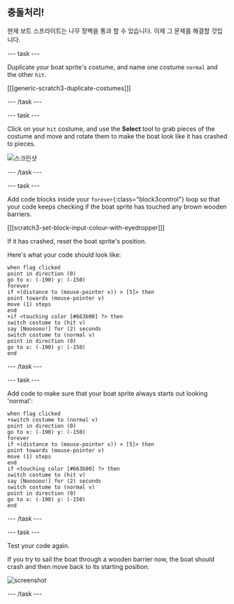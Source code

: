 ## 충돌처리!

현재 보트 스프라이트는 나무 장벽을 통과 할 수 있습니다. 이제 그 문제를 해결할 것입니다.

\--- task \---

Duplicate your boat sprite's costume, and name one costume `normal` and the other `hit`.

[[[generic-scratch3-duplicate-costumes]]]

\--- /task \---

\--- task \---

Click on your `hit` costume, and use the **Select** tool to grab pieces of the costume and move and rotate them to make the boat look like it has crashed to pieces.

![스크린샷](images/boat-hit-costume-annotated.png)

\--- /task \---

\--- task \---

Add code blocks inside your `forever`{:class="block3control"} loop so that your code keeps checking if the boat sprite has touched any brown wooden barriers.

[[[scratch3-set-block-input-colour-with-eyedropper]]]

If it has crashed, reset the boat sprite's position.

Here's what your code should look like:

```blocks3
when flag clicked
point in direction (0)
go to x: (-190) y: (-150)
forever
if <(distance to (mouse-pointer v)) > [5]> then
point towards (mouse-pointer v)
move (1) steps
end
+if <touching color [#663b00] ?> then
switch costume to (hit v)
say [Noooooo!] for (2) seconds
switch costume to (normal v)
point in direction (0)
go to x: (-190) y: (-150)
end
```

\--- /task \---

\--- task \---

Add code to make sure that your boat sprite always starts out looking 'normal':

```blocks3
when flag clicked
+switch costume to (normal v)
point in direction (0)
go to x: (-190) y: (-150)
forever
if <(distance to (mouse-pointer v)) > [5]> then
point towards (mouse-pointer v)
move (1) steps
end
if <touching color [#663b00] ?> then
switch costume to (hit v)
say [Noooooo!] for (2) seconds
switch costume to (normal v)
point in direction (0)
go to x: (-190) y: (-150)
end
```

\--- /task \---

\--- task \---

Test your code again.

If you try to sail the boat through a wooden barrier now, the boat should crash and then move back to its starting position.

![screenshot](images/boat-crash.png)

\--- /task \---